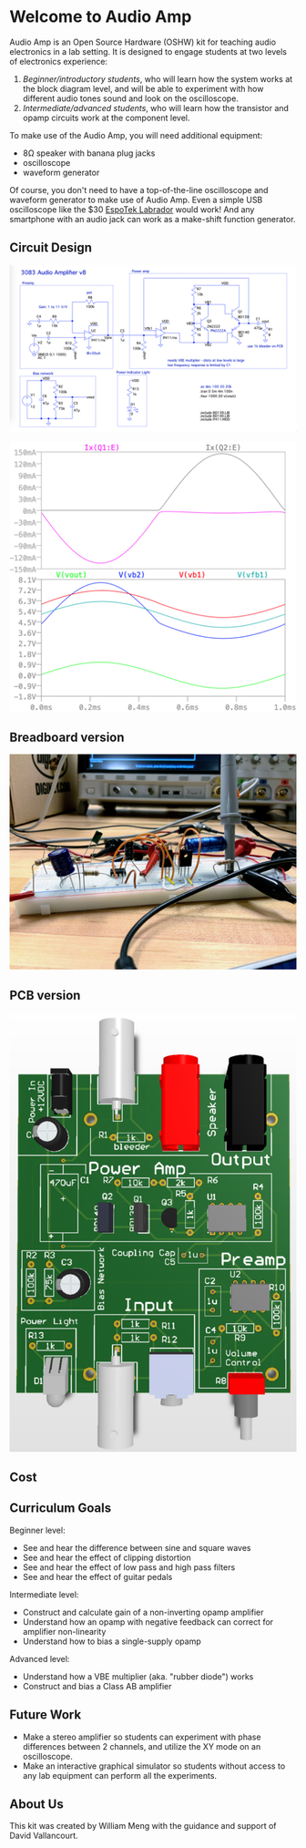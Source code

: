 # Welcome to Audio Amp

Audio Amp is an Open Source Hardware (OSHW) kit for teaching audio electronics in a lab setting.
It is designed to engage students at two levels of electronics experience:
1. *Beginner/introductory students*, who will learn how the system works at the block diagram level, and will be able to experiment with how different audio tones sound and look on the oscilloscope.
2. *Intermediate/advanced students*, who will learn how the transistor and opamp circuits work at the component level.

To make use of the Audio Amp, you will need additional equipment:
* 8Ω speaker with banana plug jacks
* oscilloscope
* waveform generator

Of course, you don't need to have a top-of-the-line oscilloscope and waveform generator to make use of Audio Amp.
Even a simple USB oscilloscope like the $30 [EspoTek Labrador](https://espotek.com/labrador/) would work!
And any smartphone with an audio jack can work as a make-shift function generator.

## Circuit Design
![LTSpice schematic](assets/audioamp_LTSpice_schematic.png)

![LTSpice waveforms](assets/audioamp_LTSpice_waveforms.png)

## Breadboard version
![breadboard version](assets/audioamp_breadboard.jpg)

## PCB version
![PCB version](assets/audioamp_PCB_v1.1.png)

## Cost

## Curriculum Goals
Beginner level:
* See and hear the difference between sine and square waves
* See and hear the effect of clipping distortion
* See and hear the effect of low pass and high pass filters
* See and hear the effect of guitar pedals

Intermediate level:
* Construct and calculate gain of a non-inverting opamp amplifier
* Understand how an opamp with negative feedback can correct for amplifier non-linearity
* Understand how to bias a single-supply opamp

Advanced level:
* Understand how a VBE multiplier (aka. "rubber diode") works
* Construct and bias a Class AB amplifier

## Future Work
* Make a stereo amplifier so students can experiment with phase differences between 2 channels, and utilize the XY mode on an oscilloscope.
* Make an interactive graphical simulator so students without access to any lab equipment can perform all the experiments.


## About Us
This kit was created by William Meng with the guidance and support of David Vallancourt.

